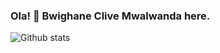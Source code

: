 ### Ola! 👋 Bwighane Clive Mwalwanda here.
![Github stats](https://github-readme-stats.vercel.app/api?username=bwighane&theme=highcontrast&show_icons=true&count_private=true)
<!--
![Github stats](https://github-readme-stats.vercel.app/api?username=bwighane&theme=highcontrast&show_icons=true&count_private=true)
-->
<!--
**bwighane/bwighane** is a ✨ _special_ ✨ repository because its `README.md` (this file) appears on your GitHub profile.

Here are some ideas to get you started:

- 🔭 I’m currently working on ...
- 🌱 I’m currently learning ...
- 👯 I’m looking to collaborate on ...
- 🤔 I’m looking for help with ...
- 💬 Ask me about ...
- 📫 How to reach me: ...
- 😄 Pronouns: ...
- ⚡ Fun fact: ...
-->
